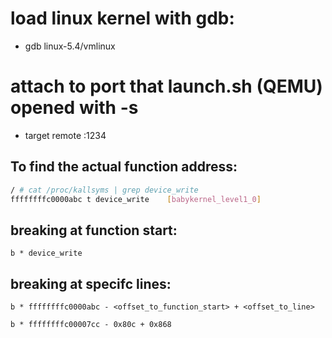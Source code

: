 # load linux kernel with gdb:

- gdb linux-5.4/vmlinux

# attach to port that launch.sh (QEMU) opened with -s
- target remote :1234

## To find the actual function address:

```bash
/ # cat /proc/kallsyms | grep device_write
ffffffffc0000abc t device_write    [babykernel_level1_0]
```

## breaking at function start:
```
b * device_write
```
## breaking at specifc lines:
```
b * ffffffffc0000abc - <offset_to_function_start> + <offset_to_line>

b * ffffffffc00007cc - 0x80c + 0x868
```
